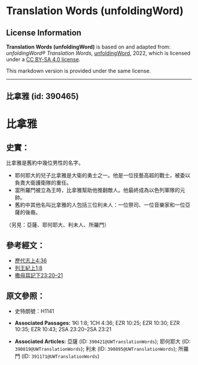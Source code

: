 # Translation Words (unfoldingWord)

## License Information

**Translation Words (unfoldingWord)** is based on and adapted from: _unfoldingWord® Translation Words_, [unfoldingWord](https://unfoldingword.org/utw), 2022, which is licensed under a [CC BY-SA 4.0 license](https://creativecommons.org/licenses/by-sa/4.0/legalcode.en).

This markdown version is provided under the same license.



--------------------------------

## 比拿雅 (id: 390465)

比拿雅
===

史實：
---

比拿雅是舊約中幾位男性的名字。

* 耶何耶大的兒子比拿雅是大衛的勇士之一。他是一位技藝高超的戰士，被委以負責大衛護衛隊的重任。
* 當所羅門被立為王時，比拿雅幫助他推翻敵人。他最終成為以色列軍隊的元帥。
* 舊約中其他名叫比拿雅的人包括三位利未人：一位祭司、一位音樂家和一位亞薩的後裔。

（另見：亞薩、耶何耶大、利未人、所羅門）

參考經文：
-----

* [歷代志上4:36](https://ref.ly/1Chr4:36)
* [列王紀上1:8](https://ref.ly/1Kgs1:8)
* [撒母耳記下23:20–21](https://ref.ly/2Sam23:20-2Sam23:21)

原文參照：
-----

* 史特朗號：H1141

* **Associated Passages:** 1KI 1:8; 1CH 4:36; EZR 10:25; EZR 10:30; EZR 10:35; EZR 10:43; 2SA 23:20–2SA 23:21
* **Associated Articles:** 亞薩 (ID: `390421@UWTranslationWords`); 耶何耶大 (ID: `390819@UWTranslationWords`); 利未 (ID: `390895@UWTranslationWords`); 所羅門 (ID: `391171@UWTranslationWords`)

